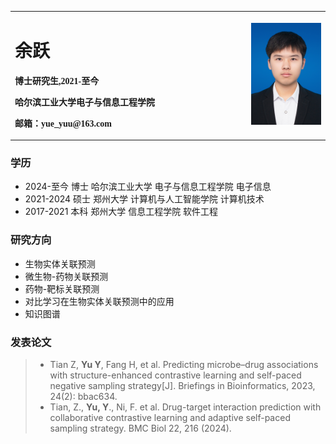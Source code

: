 <font face="楷体">
<table border="0">
  <tr>
    <td width="75%">
      <h1>余跃</h1>
      <p><b>博士研究生,2021-至今</b></p>
      <p><b>哈尔滨工业大学电子与信息工程学院</b></p>
      <p><b>邮箱：yue_yuu@163.com</b></p>
    </td>
    <td width="25%">
      <img src="/id.jpg" width="100%">
    </td>
  </tr>
</table>
</font>

### 学历
- 2024-至今 博士 哈尔滨工业大学 电子与信息工程学院 电子信息
- 2021-2024 硕士 郑州大学 计算机与人工智能学院 计算机技术
- 2017-2021 本科 郑州大学 信息工程学院 软件工程

### 研究方向
- 生物实体关联预测
- 微生物-药物关联预测
- 药物-靶标关联预测
- 对比学习在生物实体关联预测中的应用
- 知识图谱

### 发表论文
> - Tian Z, **Yu Y**, Fang H, et al. Predicting microbe–drug associations with structure-enhanced contrastive learning and self-paced negative sampling strategy[J]. Briefings in Bioinformatics, 2023, 24(2): bbac634.
> - Tian, Z., **Yu, Y**., Ni, F. et al. Drug-target interaction prediction with collaborative contrastive learning and adaptive self-paced sampling strategy. BMC Biol 22, 216 (2024).


